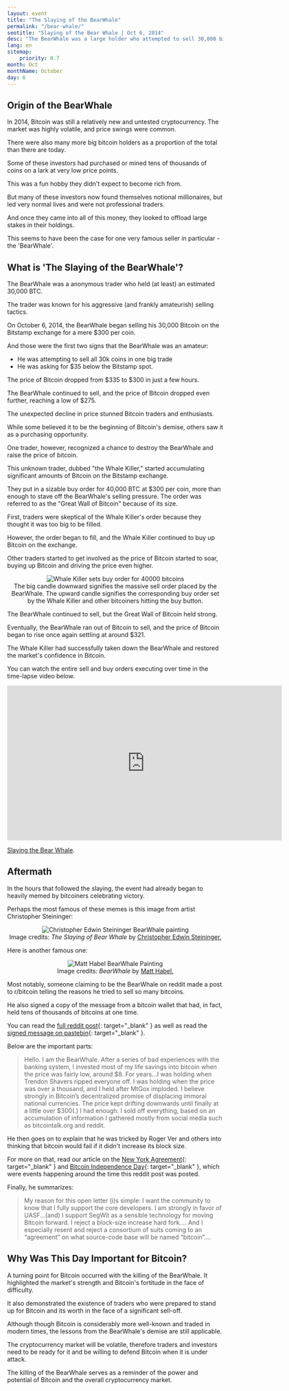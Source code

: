 ```yaml
---
layout: event
title: "The Slaying of the BearWhale"
permalink: "/bear-whale/"
seotitle: "Slaying of the Bear Whale | Oct 6, 2014"
desc: "The BearWhale was a large holder who attempted to sell 30,000 bitcoins in a single trade below the market price. Bitcoiners successfully filled his order without cratering the price." 
lang: en
sitemap:
    priority: 0.7
month: Oct
monthName: October
day: 6
---
```


## Origin of the BearWhale

In 2014, Bitcoin was still a relatively new and untested cryptocurrency. The market was highly volatile, and price swings were common. 

There were also many more big bitcoin holders as a proportion of the total than there are today.

Some of these investors had purchased or mined tens of thousands of coins on a lark at very low price points. 

This was a fun hobby they didn't expect to become rich from.

But many of these investors now found themselves notional millionaires, but led very normal lives and were not professional traders. 

And once they came into all of this money, they looked to offload large stakes in their holdings.

This seems to have been the case for one very famous seller in particular - the 'BearWhale'.

## What is 'The Slaying of the BearWhale'?

The BearWhale was a anonymous trader who held (at least) an estimated 30,000 BTC. 

The trader was known for his aggressive (and frankly amateurish) selling tactics.

On October 6, 2014, the BearWhale began selling his 30,000 Bitcoin on the Bitstamp exchange for a mere $300 per coin. 

And those were the first two signs that the BearWhale was an amateur:

* He was attempting to sell all 30k coins in one big trade 
* He was asking for $35 below the Bitstamp spot. 

The price of Bitcoin dropped from $335 to $300 in just a few hours. 

The BearWhale continued to sell, and the price of Bitcoin dropped even further, reaching a low of $275.

The unexpected decline in price stunned Bitcoin traders and enthusiasts.

While some believed it to be the beginning of Bitcoin's demise, others saw it as a purchasing opportunity.

One trader, however, recognized a chance to destroy the BearWhale and raise the price of bitcoin.

This unknown trader, dubbed "the Whale Killer," started accumulating significant amounts of Bitcoin on the Bitstamp exchange.

They put in a sizable buy order for 40,000 BTC at $300 per coin, more than enough to stave off the BearWhale's selling pressure.
The order was referred to as the "Great Wall of Bitcoin" because of its size.

First, traders were skeptical of the Whale Killer's order because they thought it was too big to be filled.

However, the order began to fill, and the Whale Killer continued to buy up Bitcoin on the exchange.

Other traders started to get involved as the price of Bitcoin started to soar, buying up Bitcoin and driving the price even higher. 

<center><img alt="Whale Killer sets buy order for 40000 bitcoins" src="/img/price-down-up.png" />
<div class="kb-helper">The big candle downward signifies the massive sell order placed by the BearWhale. The upward candle signifies the corresponding buy order set by the Whale Killer and other bitcoiners hitting the buy button.</div>
</center>

The BearWhale continued to sell, but the Great Wall of Bitcoin held strong. 

Eventually, the BearWhale ran out of Bitcoin to sell, and the price of Bitcoin began to rise once again settling at around $321. 

The Whale Killer had successfully taken down the BearWhale and restored the market's confidence in Bitcoin.

You can watch the entire sell and buy orders executing over time in the time-lapse video below.

<iframe src="https://player.vimeo.com/video/273629899?h=1991c1e0d6" width="640" height="360" frameborder="0" allow="autoplay; fullscreen; picture-in-picture" allowfullscreen></iframe>
<p><a href="https://vimeo.com/273629899">Slaying the Bear Whale</a>.</p>

## Aftermath

In the hours that followed the slaying, the event had already began to heavily memed by bitcoiners celebrating victory.

Perhaps the most famous of these memes is this image from artist Christopher Steininger:

<center><img alt="Christopher Edwin Steininger BearWhale painting" src="/img/bear-whale-painting.jpg" />
<div class="kb-helper">​Image credits: <i>The Slaying of Bear Whale</i> by <a href="https://www.steininger.art/" target="_blank" rel="nofollow noopener noreferrer">Christopher Edwin Steininger.</a></div>
</center>

Here is another famous one:

<center><img alt="Matt Habel BearWhale Painting" src="/img/bear-whale-painting-2.jpg" />
<div class="kb-helper">​Image credits: <i>BearWhale</i> by <a href="https://habel.net/" target="_blank" rel="nofollow noopener noreferrer">Matt Habel.</a></div>
</center>

Most notably, someone claiming to be the BearWhale on reddit made a post to r/bitcoin telling the reasons he tried to sell so many bitcoins. 

He also signed a copy of the message from a bitcoin wallet that had, in fact, held tens of thousands of bitcoins at one time. 

You can read the [full reddit post](https://www.reddit.com/r/Bitcoin/comments/6d2tp1/i_am_the_bearwhale_uasf_now/){: target="_blank" } as well as read the [signed message on pastebin](https://pastebin.com/Lp5Djs5R){: target="_blank" }.

Below are the important parts:

> Hello. I am the BearWhale. After a series of bad experiences with
the banking system, I invested most of my life savings into bitcoin
when the price was fairly low, around $8. For years...I was holding when Trendon Shavers ripped everyone off. I was holding
when the price was over a thousand, and I held after MtGox imploded.
I believe strongly in Bitcoin’s decentralized promise of displacing
immoral national currencies. The price kept drifting downwards until finally at a little over $300(.) I had enough. I sold off everything, based on an accumulation of
information I gathered mostly from social media such as bitcointalk.org
and reddit. 

He then goes on to explain that he was tricked by Roger Ver and others into thinking that bitcoin would fail if it didn't increase its block size.

For more on that, read our article on the [New York Agreement](/ny-agreement/){: target="_blank" } and [Bitcoin Independence Day](/bitcoin-independence-day/){: target="_blank" }, which were events happening around the time this reddit post was posted.

Finally, he summarizes:

> My reason for this open letter (i)s simple: I want the community to know that I fully support the core developers. I am strongly in favor of UASF...(and) I support SegWit as a sensible technology for moving Bitcoin forward. I reject a block-size increase hard fork.... And I especially resent and reject a consortium of suits coming to an “agreement” on what source-code base will be named “bitcoin”....

## Why Was This Day Important for Bitcoin?

A turning point for Bitcoin occurred with the killing of the BearWhale.
It highlighted the market's strength and Bitcoin's fortitude in the face of difficulty.

It also demonstrated the existence of traders who were prepared to stand up for Bitcoin and its worth in the face of a significant sell-off.

Although though Bitcoin is considerably more well-known and traded in modern times, the lessons from the BearWhale's demise are still applicable.

The cryptocurrency market will be volatile, therefore traders and investors need to be ready for it and be willing to defend Bitcoin when it is under attack.

The killing of the BearWhale serves as a reminder of the power and potential of Bitcoin and the overall cryptocurrency market. 



